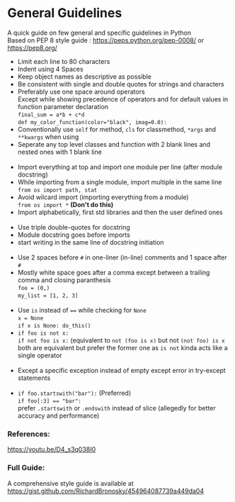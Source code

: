 # General Guidelines
A quick guide on few general and specific guidelines in Python   
Based on PEP 8 style guide : https://peps.python.org/pep-0008/ or https://pep8.org/

* Limit each line to 80 characters
* Indent using 4 Spaces
* Keep object names as descriptive as possible
* Be consistent with single and double quotes for strings and characters
* Preferably use one space around operators  
  Except while showing precedence of operators and for default values in function parameter declaration  
  `final_sum = a*b + c*d`  
  `def my_color_function(color="black", imag=0.0):`
* Conventionally use `self` for method, `cls` for classmethod, `*args` and `**kwargs` when using
* Seperate any top level classes and function with 2 blank lines and nested ones with 1 blank line  
  <br>
* Import everything at top and import one module per line (after module docstring)
* While importing from a single module, import multiple in the same line  
  `from os import path, stat`
* Avoid wilcard import (importing everything from a module)  
  `from os import *` **(Don't do this)**
* Import alphabetically, first std libraries and then the user defined ones  
  <br>
* Use triple double-quotes for docstring
* Module docstring goes before imports
* start writing in the same line of docstring initiation  
  <br>
* Use 2 spaces before `#` in one-liner (in-line) comments and 1 space after `#`
* Mostly white space goes after a comma except between a trailing comma and closing paranthesis  
  `foo = (0,)`  
 `my_list = [1, 2, 3]`  
  <br>
* Use `is` instead of `==` while checking for `None`  
  `x = None`  
  `if x is None: do_this()`
* `if foo is not x:`  
  `if not foo is x:` (equivalent to `not (foo is x)` but not `(not foo) is x`  
  both are equivalent but prefer the former one as `is not` kinda acts like a single operator  
  <br>
* Except a specific exception instead of empty except error in try-except statements  
  <br>
* `if foo.startswith("bar"):`  (Preferred)  
  `if foo[:3] == "bar":`  
  prefer `.startswith` or `.endswith` instead of slice (allegedly for better accuracy and performance)  

### References:
https://youtu.be/D4_s3q038I0

### Full Guide:
A comprehensive style guide is available at https://gist.github.com/RichardBronosky/454964087739a449da04
